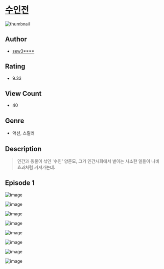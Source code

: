 # [수인전](https://comic.naver.com/challenge/list?titleId=810332)
![thumbnail](https://image-comic.pstatic.net/user_contents_data/challenge_comic/2023/05/23/327157/upload_7377800427958973539_480x623.jpeg)

## Author
- [sew3****](https://comic.naver.com/artistTitle?id=327157)

## Rating
- 9.33

## View Count
- 40

## Genre
- 액션, 스릴러

## Description
> 인간과 동물이 섞인 '수인' 양준모, 그가 인간사회에서 벌이는 사소한 일들이 나비효과처럼 커져가는데.


## Episode 1
![image](https://image-comic.pstatic.net/user_contents_data/challenge_comic/2023/05/23/327157/upload_7005693591711986785.jpeg)

![image](https://image-comic.pstatic.net/user_contents_data/challenge_comic/2023/05/23/327157/upload_7305232462907007794.jpeg)

![image](https://image-comic.pstatic.net/user_contents_data/challenge_comic/2023/05/23/327157/upload_4121412908358197556.jpeg)

![image](https://image-comic.pstatic.net/user_contents_data/challenge_comic/2023/05/23/327157/upload_7377286731901777209.jpeg)

![image](https://image-comic.pstatic.net/user_contents_data/challenge_comic/2023/05/23/327157/upload_3835151766138206308.jpeg)

![image](https://image-comic.pstatic.net/user_contents_data/challenge_comic/2023/05/23/327157/upload_7089002476207498598.jpeg)

![image](https://image-comic.pstatic.net/user_contents_data/challenge_comic/2023/05/23/327157/upload_7363496859734848822.jpeg)

![image](https://image-comic.pstatic.net/user_contents_data/challenge_comic/2023/05/23/327157/upload_4049362104613155636.jpeg)
